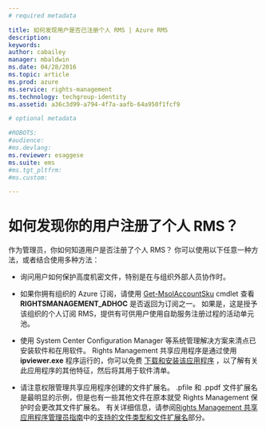 ```yaml
---
# required metadata

title: 如何发现用户是否已注册个人 RMS | Azure RMS
description:
keywords:
author: cabailey
manager: mbaldwin
ms.date: 04/28/2016
ms.topic: article
ms.prod: azure
ms.service: rights-management
ms.technology: techgroup-identity
ms.assetid: a36c3d99-a794-4f7a-aafb-64a950f1fcf9

# optional metadata

#ROBOTS:
#audience:
#ms.devlang:
ms.reviewer: esaggese
ms.suite: ems
#ms.tgt_pltfrm:
#ms.custom:

---
```



# 如何发现你的用户注册了个人 RMS？
作为管理员，你如何知道用户是否注册了个人 RMS？ 你可以使用以下任意一种方法，或者结合使用多种方法：

-   询问用户如何保护高度机密文件，特别是在与组织外部人员协作时。

-   如果你拥有组织的 Azure 订阅，请使用 [Get-MsolAccountSku](https://msdn.microsoft.com/library/azure/dn194118.aspx) cmdlet 查看 **RIGHTSMANAGEMENT_ADHOC** 是否返回为订阅之一。 如果是，这是授予该组织的个人订阅 RMS，提供有可供用户使用自助服务注册过程的活动单元池。

-   使用 System Center Configuration Manager 等系统管理解决方案来清点已安装软件和在用软件。 Rights Management 共享应用程序是通过使用 **ipviewer.exe** 程序运行的，你可以免费 [下载和安装该应用程序](http://go.microsoft.com/fwlink/?LinkId=303970) ，以了解有关此应用程序的其他特征，然后将其用于软件清单。

-   请注意权限管理共享应用程序创建的文件扩展名。 .pfile 和 .ppdf 文件扩展名是最明显的示例，但是也有一些其他文件在原本就受 Rights Management 保护时会更改其文件扩展名。 有关详细信息，请参阅[Rights Management 共享应用程序管理员指南](http://technet.microsoft.com/library/dn339003.aspx)中的[支持的文件类型和文件扩展名](../rms-client/sharing-app-admin-guide-technical.md#supported-file-types-and-file-name-extensions)部分。



<!--HONumber=Apr16_HO3-->


